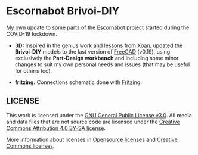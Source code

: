 # Escornabot Brivoi-DIY
My own update to some parts of the [Escornabot project](https://github.com/escornabot) started during the COVID-19 lockdown.

* **3D:** Inspired in the genius work and lessons from [Xoan](https://github.com/xoan?tab=repositories&q=escornabot), updated the **Brivoi-DIY** models to the last version of [FreeCAD](https://freecadweb.org) (v0.19), using exclusively the **Part-Design workbench** and including some minor changes to suit my own personal needs and issues (that may be useful for others too).

* **fritzing:** Connections schematic done with [Fritzing](https://fritzing.org).


## LICENSE

This work is licensed under the [GNU General Public License v3.0](LICENSE-GPLV30). All media and data files that are not source code are licensed under the [Creative Commons Attribution 4.0 BY-SA license](LICENSE-CCBYSA40).

More information about licenses in [Opensource licenses](https://opensource.org/licenses/) and [Creative Commons licenses](https://creativecommons.org/licenses/).

